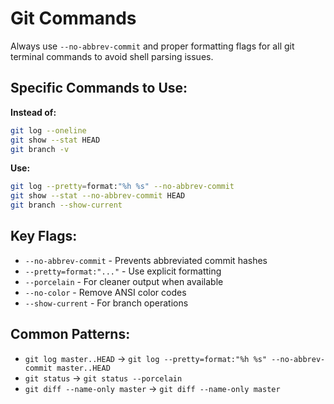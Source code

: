 # Git Commands

Always use `--no-abbrev-commit` and proper formatting flags for all git terminal commands to avoid shell parsing issues.

## Specific Commands to Use:

**Instead of:**
```bash
git log --oneline
git show --stat HEAD
git branch -v
```

**Use:**
```bash
git log --pretty=format:"%h %s" --no-abbrev-commit
git show --stat --no-abbrev-commit HEAD
git branch --show-current
```

## Key Flags:
- `--no-abbrev-commit` - Prevents abbreviated commit hashes
- `--pretty=format:"..."` - Use explicit formatting
- `--porcelain` - For cleaner output when available
- `--no-color` - Remove ANSI color codes
- `--show-current` - For branch operations

## Common Patterns:
- `git log master..HEAD` → `git log --pretty=format:"%h %s" --no-abbrev-commit master..HEAD`
- `git status` → `git status --porcelain`
- `git diff --name-only master` → `git diff --name-only master`
